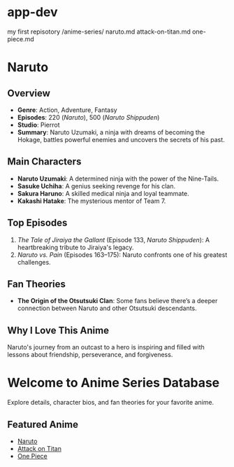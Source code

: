 # app-dev
my first repisotory
/anime-series/
    naruto.md
    attack-on-titan.md
    one-piece.md
# Naruto

## Overview
- **Genre**: Action, Adventure, Fantasy
- **Episodes**: 220 (*Naruto*), 500 (*Naruto Shippuden*)
- **Studio**: Pierrot
- **Summary**: Naruto Uzumaki, a ninja with dreams of becoming the Hokage, battles powerful enemies and uncovers the secrets of his past.

## Main Characters
- **Naruto Uzumaki**: A determined ninja with the power of the Nine-Tails.
- **Sasuke Uchiha**: A genius seeking revenge for his clan.
- **Sakura Haruno**: A skilled medical ninja and loyal teammate.
- **Kakashi Hatake**: The mysterious mentor of Team 7.

## Top Episodes
1. *The Tale of Jiraiya the Gallant* (Episode 133, *Naruto Shippuden*): A heartbreaking tribute to Jiraiya's legacy.
2. *Naruto vs. Pain* (Episodes 163–175): Naruto confronts one of his greatest challenges.

## Fan Theories
- **The Origin of the Otsutsuki Clan**: Some fans believe there’s a deeper connection between Naruto and other Otsutsuki descendants.

## Why I Love This Anime
Naruto's journey from an outcast to a hero is inspiring and filled with lessons about friendship, perseverance, and forgiveness.
# Welcome to Anime Series Database
Explore details, character bios, and fan theories for your favorite anime.

## Featured Anime
- [Naruto](anime-series/naruto.md)
- [Attack on Titan](anime-series/attack-on-titan.md)
- [One Piece](anime-series/one-piece.md)


